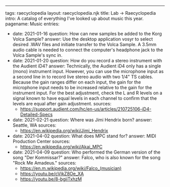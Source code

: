 ---
tags: raecyclopedia
layout: raecyclopedia.njk
title: Lab → Raecyclopedia
intro: A catalog of everything I've looked up about music this year.
pagename: Music
entries:
  - date: 2021-01-16
    question: How can new samples be added to the Korg Volca Sample?
    answer: Use the desktop application vosyr to select desired .WAV files and initiate transfer to the Volca Sample. A 3.5mm audio cable is needed to connect the computer's headphone jack to the Volca Sample's sync in.
  - date: 2021-01-20
    question: How do you record a stereo instrument with the Audient iD4?
    answer: Technically, the Audient iD4 only has a single (mono) instrument input. However, you can use the microphone input as a second line in to record live stereo audio with two 1/4" TS cables. Because the gain ranges differ on each input, the gain for the microphone input needs to be increased relative to the gain for the instrument input. For the best adjustment, check the L and R levels on a signal known to have equal levels in each channel to confirm that the levels are equal after gain adjustment.
    sources:
      - https://support.audient.com/hc/en-us/articles/210725106-iD4-Detailed-Specs
  - date: 2021-02-21
    question: Where was Jimi Hendrix born?
    answer: Seattle, WA
    sources:
      - https://en.wikipedia.org/wiki/Jimi_Hendrix
  - date: 2021-04-02
    question: What does MPC stand for?
    answer: MIDI Production Center
    sources:
      - https://en.wikipedia.org/wiki/Akai_MPC
  - date: 2021-04-09
    question: Who performed the German version of the song "Der Kommissar?"
    answer: Falco, who is also known for the song "Rock Me Amadeus."
    sources:
      - https://en.m.wikipedia.org/wiki/Falco_(musician)
      - https://youtu.be/cVikZ8Oe_XA
      - https://youtu.be/8-bgiiTxhzM
    
